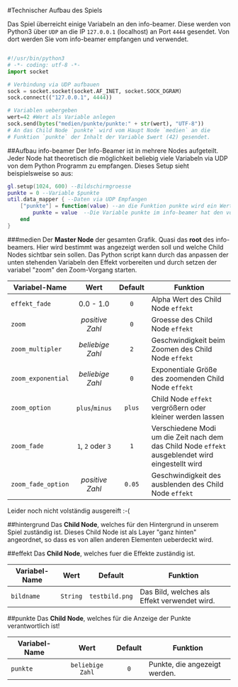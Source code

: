 #Technischer Aufbau des Spiels

Das Spiel überreicht einige Variabeln an den info-beamer. Diese werden von Python3 über `UDP` an die IP `127.0.0.1` (localhost) an Port `4444` gesendet. Von dort werden Sie vom info-beamer empfangen und verwendet.


```python

#!/usr/bin/python3
# -*- coding: utf-8 -*-
import socket

# Verbindung via UDP aufbauen
sock = socket.socket(socket.AF_INET, socket.SOCK_DGRAM)
sock.connect(("127.0.0.1", 4444))

# Variablen uebergeben
wert=42 #Wert als Variable anlegen
sock.send(bytes("medien/punkte/punkte:" + str(wert), "UTF-8")) 
# An das Child Node `punkte` wird vom Haupt Node `medien` an die
# Funktion `punkte` der Inhalt der Variable $wert (42) gesendet.

``` 

##Aufbau info-beamer
Der Info-Beamer ist in mehrere Nodes aufgeteilt. Jeder Node hat theoretisch die möglichkeit beliebig viele Variabeln via UDP von dem Python Programm zu empfangen.
Dieses Setup sieht beispielsweise so aus:
```lua
gl.setup(1024, 600) --Bildschirmgroesse
punkte = 0 --Variable $punkte
util.data_mapper { --Daten via UDP Empfangen
    ["punkte"] = function(value) --an die Funktion punkte wird ein Wert uebergeben
        punkte = value  --Die Variable punkte im info-beamer hat den von Python3 uebergebenen Wert
    end
}

```

###medien
Der **Master Node** der gesamten Grafik. Quasi das **root** des info-beamers. Hier wird bestimmt was angezeigt werden soll und welche Child Nodes sichtbar sein sollen.
Das Python script kann durch das anpassen der unten stehenden Variabeln den Effekt vorbereiten und durch setzen der variabel "zoom" den Zoom-Vorgang starten.


| Variabel-Name    | Wert              | Default | Funktion                                 |
| ---------------- |:---------------:  | :-----: | ----------                               |
| `effekt_fade`    | 0.0 - 1.0         | `0`     | Alpha Wert des Child Node `effekt`       |
| `zoom`           | *positive Zahl*   | `0`     | Groesse des Child Node `effekt`          |
| `zoom_multipler` | *beliebige Zahl*  | `2`     | Geschwindigkeit beim Zoomen des Child Node `effekt`        |
| `zoom_exponential`| *beliebige Zahl* | `0`     | Exponentiale Größe des zoomenden Child Node `effekt`     |
| `zoom_option`     | `plus`/`minus`   | `plus`  | Child Node `effekt` vergrößern oder kleiner werden lassen|
| `zoom_fade`       | `1`, `2` oder `3`| `1`     | Verschiedene Modi um die Zeit nach dem das Child Node `effekt` ausgeblendet wird eingestellt wird  |
| `zoom_fade_option`| *positive Zahl*  | `0.05`  | Geschwindigkeit des ausblenden des Child Node `effekt`     |

Leider noch nicht volständig ausgereift :-(

##hintergrund
Das **Child Node**, welches für den Hintergrund in unserem Spiel zuständig ist.
Dieses Child Node ist als Layer "ganz hinten" angeordnet, so dass es von allen anderen Elementen ueberdeckt wird.

##effekt
Das **Child Node**, welches fuer die Effekte zuständig ist.


| Variabel-Name    | Wert            | Default        | Funktion  |
| ---------------- |:---------------:| :------------: | ----------|
| `bildname`       | `String`        | `testbild.png` | Das Bild, welches als Effekt verwendet wird. |

##punkte
Das **Child Node**, welches für die Anzeige der Punkte verantwortlich ist!


| Variabel-Name    | Wert            | Default| Funktion  |
| ---------------- |:---------------:| :----: | ----------|
| `punkte`         | `beliebige Zahl`| `0`    | Punkte, die angezeigt werden. |


